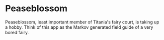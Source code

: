 # Peaseblossom
Peaseblossom, least important member of Titania's fairy court, is taking up a hobby. Think of this app as the Markov generated field guide of a very bored fairy.
